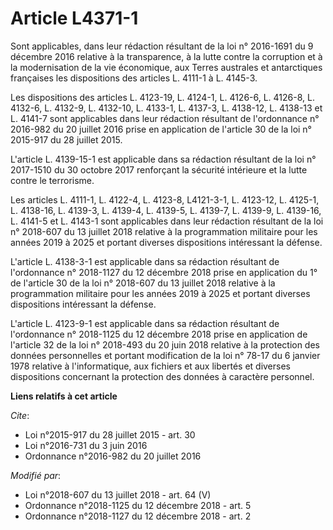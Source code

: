 # Article L4371-1

Sont applicables, dans leur rédaction résultant de la loi n° 2016-1691 du 9 décembre 2016 relative à la transparence, à la
lutte contre la corruption et à la modernisation de la vie économique, aux Terres australes et antarctiques françaises les
dispositions des articles L. 4111-1 à L. 4145-3.

Les dispositions des articles L. 4123-19, L. 4124-1, L. 4126-6, L. 4126-8, L. 4132-6, L. 4132-9, L. 4132-10, L. 4133-1, L.
4137-3, L. 4138-12, L. 4138-13 et L. 4141-7 sont applicables dans leur rédaction résultant de l'ordonnance n° 2016-982 du 20
juillet 2016 prise en application de l'article 30 de la loi n° 2015-917 du 28 juillet 2015.

L'article L. 4139-15-1 est applicable dans sa rédaction résultant de la loi n° 2017-1510 du 30 octobre 2017 renforçant la
sécurité intérieure et la lutte contre le terrorisme.

Les articles L. 4111-1, L. 4122-4, L. 4123-8, L4121-3-1, L. 4123-12, L. 4125-1, L. 4138-16, L. 4139-3, L. 4139-4, L. 4139-5,
L. 4139-7, L. 4139-9, L. 4139-16, L. 4141-5 et L. 4143-1 sont applicables dans leur rédaction résultant de la loi n° 2018-607
du 13 juillet 2018 relative à la programmation militaire pour les années 2019 à 2025 et portant diverses dispositions
intéressant la défense.

L'article L. 4138-3-1 est applicable dans sa rédaction résultant de l'ordonnance n° 2018-1127 du 12 décembre 2018 prise en
application du 1° de l'article 30 de la loi n° 2018-607 du 13 juillet 2018 relative à la programmation militaire pour les
années 2019 à 2025 et portant diverses dispositions intéressant la défense.

L'article L. 4123-9-1 est applicable dans sa rédaction résultant de l'ordonnance n° 2018-1125 du 12 décembre 2018 prise en
application de l'article 32 de la loi n° 2018-493 du 20 juin 2018 relative à la protection des données personnelles et
portant modification de la loi n° 78-17 du 6 janvier 1978 relative à l'informatique, aux fichiers et aux libertés et diverses
dispositions concernant la protection des données à caractère personnel.

**Liens relatifs à cet article**

_Cite_:

  - Loi n°2015-917 du 28 juillet 2015 - art. 30
  - Loi n°2016-731 du 3 juin 2016
  - Ordonnance n°2016-982 du 20 juillet 2016

_Modifié par_:

  - Loi n°2018-607 du 13 juillet 2018 - art. 64 (V)
  - Ordonnance n°2018-1125 du 12 décembre 2018 - art. 5
  - Ordonnance n°2018-1127 du 12 décembre 2018 - art. 2
